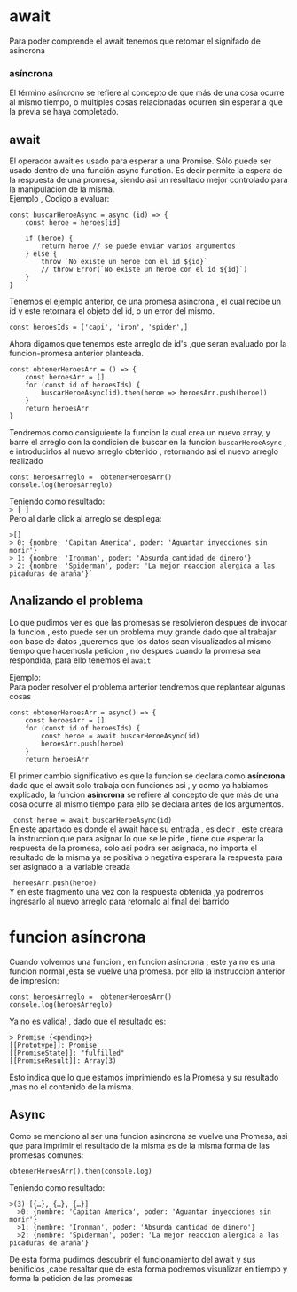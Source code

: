# await

Para poder comprende el await tenemos que retomar el signifado de asincrona

### asíncrona

El término asíncrono se refiere al concepto de que más de una cosa ocurre al mismo tiempo, o múltiples cosas relacionadas ocurren sin esperar a que la previa se haya completado.

## await

El operador await es usado para esperar a una Promise. Sólo puede ser usado dentro de una función async function.
Es decir permite la espera de la respuesta de una promesa, siendo asi un resultado mejor controlado para la manipulacion de la misma.  
Ejemplo , Codigo a evaluar:

```
const buscarHeroeAsync = async (id) => {
    const heroe = heroes[id]

    if (heroe) {
        return heroe // se puede enviar varios argumentos
    } else {
        throw `No existe un heroe con el id ${id}`
        // throw Error(`No existe un heroe con el id ${id}`)
    }
}
```

Tenemos el ejemplo anterior, de una promesa asincrona , el cual recibe un id y este retornara el objeto del id, o un error del mismo.

```
const heroesIds = ['capi', 'iron', 'spider',]
```

Ahora digamos que tenemos este arreglo de id's ,que seran evaluado por la funcion-promesa anterior planteada.

```
const obtenerHeroesArr = () => {
    const heroesArr = []
    for (const id of heroesIds) {
        buscarHeroeAsync(id).then(heroe => heroesArr.push(heroe))
    }
    return heroesArr
}
```

Tendremos como consiguiente la funcion la cual crea un nuevo array, y barre el arreglo con la condicion de buscar en la funcion `buscarHeroeAsync` , e introducirlos al nuevo arreglo obtenido , retornando asi el nuevo arreglo realizado

```
const heroesArreglo =  obtenerHeroesArr()
console.log(heroesArreglo)
```

Teniendo como resultado:  
`> [ ]`  
Pero al darle click al arreglo se despliega:

```
>[]
> 0: {nombre: 'Capitan America', poder: 'Aguantar inyecciones sin morir'}
> 1: {nombre: 'Ironman', poder: 'Absurda cantidad de dinero'}
> 2: {nombre: 'Spiderman', poder: 'La mejor reaccion alergica a las picaduras de araña'}`
```

## Analizando el problema

Lo que pudimos ver es que las promesas se resolvieron despues de invocar la funcion , esto puede ser un problema muy grande dado que al trabajar con base de datos ,queremos que los datos sean visualizados al mismo tiempo que hacemosla peticion , no despues cuando la promesa sea respondida, para ello tenemos el `await`

Ejemplo:  
Para poder resolver el problema anterior tendremos que replantear algunas cosas

```
const obtenerHeroesArr = async() => {
    const heroesArr = []
    for (const id of heroesIds) {
        const heroe = await buscarHeroeAsync(id)
        heroesArr.push(heroe)
    }
    return heroesArr
```

El primer cambio significativo es que la funcion se declara como **asíncrona** dado que el await solo trabaja con funciones asi , y como ya habiamos explicado, la funcion **asíncrona** se refiere al concepto de que más de una cosa ocurre al mismo tiempo para ello se declara antes de los argumentos.

` const heroe = await buscarHeroeAsync(id)`  
En este apartado es donde el await hace su entrada , es decir , este creara la instruccion que para asignar lo que se le pide , tiene que esperar la respuesta de la promesa, solo asi podra ser asignada, no importa el resultado de la misma ya se positiva o negativa esperara la respuesta para ser asignado a la variable creada

` heroesArr.push(heroe)`  
Y en este fragmento una vez con la respuesta obtenida ,ya podremos ingresarlo al nuevo arreglo para retornalo al final del barrido

# funcion asíncrona

Cuando volvemos una funcion , en funcion asíncrona , este ya no es una funcion normal ,esta se vuelve una promesa. por ello la instruccion anterior de impresion:

```
const heroesArreglo =  obtenerHeroesArr()
console.log(heroesArreglo)
```

Ya no es valida! , dado que el resultado es:

```
> Promise {<pending>}
[[Prototype]]: Promise
[[PromiseState]]: "fulfilled"
[[PromiseResult]]: Array(3)
```

Esto indica que lo que estamos imprimiendo es la Promesa y su resultado ,mas no el contenido de la misma.

## Async

Como se menciono al ser una funcion asíncrona se vuelve una Promesa, asi que para imprimir el resultado de la misma es de la misma forma de las promesas comunes:

```
obtenerHeroesArr().then(console.log)
```

Teniendo como resultado:

```
>(3) [{…}, {…}, {…}]
  >0: {nombre: 'Capitan America', poder: 'Aguantar inyecciones sin morir'}
  >1: {nombre: 'Ironman', poder: 'Absurda cantidad de dinero'}
  >2: {nombre: 'Spiderman', poder: 'La mejor reaccion alergica a las picaduras de araña'}
```

De esta forma pudimos descubrir el funcionamiento del await y sus benificios ,cabe resaltar que de esta forma podremos visualizar en tiempo y forma la peticion de las promesas